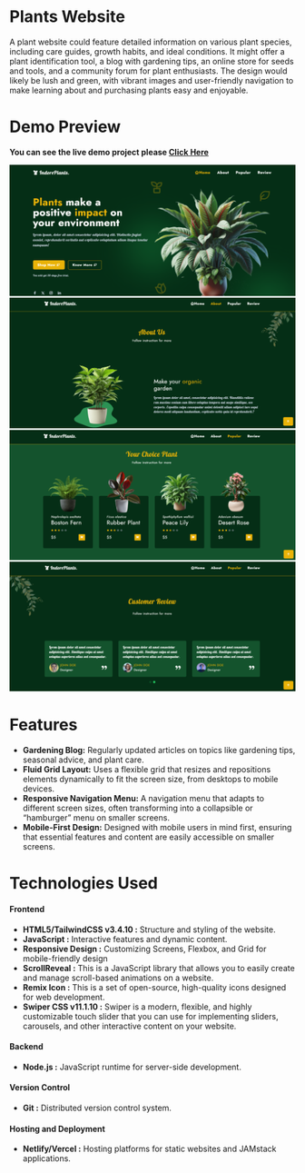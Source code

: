 # Plants Website

A plant website could feature detailed information on various plant species, including care guides, growth habits, and ideal conditions. It might offer a plant identification tool, a blog with gardening tips, an online store for seeds and tools, and a community forum for plant enthusiasts. The design would likely be lush and green, with vibrant images and user-friendly navigation to make learning about and purchasing plants easy and enjoyable.

# Demo Preview

**You can see the live demo project please [Click Here](https://pkdemoproject3.netlify.app/)**

![previow](./assets/img/preview1.png)
![previow](./assets/img/preview2.png)
![previow](./assets/img/preview3.png)
![previow](./assets/img/preview4.png)

# Features

- **Gardening Blog:** Regularly updated articles on topics like gardening tips, seasonal advice, and plant care.
- **Fluid Grid Layout:** Uses a flexible grid that resizes and repositions elements dynamically to fit the screen size, from desktops to mobile devices.
- **Responsive Navigation Menu:** A navigation menu that adapts to different screen sizes, often transforming into a collapsible or “hamburger” menu on smaller screens.
- **Mobile-First Design:** Designed with mobile users in mind first, ensuring that essential features and content are easily accessible on smaller screens.

# Technologies Used

#### Frontend

- **HTML5/TailwindCSS v3.4.10 :** Structure and styling of the website.
- **JavaScript :** Interactive features and dynamic content.
- **Responsive Design :** Customizing Screens, Flexbox, and Grid for mobile-friendly design
- **ScrollReveal :** This is a JavaScript library that allows you to easily create and manage scroll-based animations on a website.
- **Remix Icon :** This is a set of open-source, high-quality icons designed for web development.
- **Swiper CSS v11.1.10 :** Swiper is a modern, flexible, and highly customizable touch slider that you can use for implementing sliders, carousels, and other interactive content on your website.

#### Backend

- **Node.js :** JavaScript runtime for server-side development.

#### Version Control

- **Git :** Distributed version control system.

#### Hosting and Deployment

- **Netlify/Vercel :** Hosting platforms for static websites and JAMstack applications.
